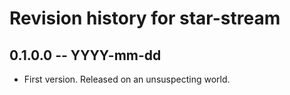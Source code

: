 # Revision history for star-stream

## 0.1.0.0 -- YYYY-mm-dd

* First version. Released on an unsuspecting world.
